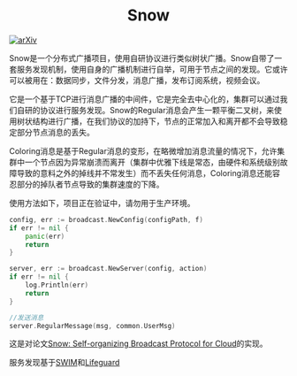 
<center><h1>Snow</h1></center>

[![arXiv](https://img.shields.io/badge/arXiv%20paper-2504.02676-b31b1b.svg)](https://arxiv.org/abs/2504.02676)&nbsp;

Snow是一个分布式广播项目，使用自研协议进行类似树状广播。Snow自带了一套服务发现机制，使用自身的广播机制进行自举，可用于节点之间的发现。它或许可以被用在：数据同步，文件分发，消息广播，发布订阅系统，视频会议。

它是一个基于TCP进行消息广播的中间件，它是完全去中心化的，集群可以通过我们自研的协议进行服务发现。Snow的Regular消息会产生一颗平衡二叉树，来使用树状结构进行广播，在我们协议的加持下，节点的正常加入和离开都不会导致稳定部分节点消息的丢失。

Coloring消息是基于Regular消息的变形，在略微增加消息流量的情况下，允许集群中一个节点因为异常崩溃而离开（集群中优雅下线是常态，由硬件和系统级别故障导致的意料之外的掉线并不常发生）而不丢失任何消息，Coloring消息还能容忍部分的掉队者节点导致的集群速度的下降。

使用方法如下，项目正在验证中，请勿用于生产环境。

~~~go
config, err := broadcast.NewConfig(configPath, f)
if err != nil {
    panic(err)
    return
}

server, err := broadcast.NewServer(config, action)
if err != nil {
    log.Println(err)
    return
}

//发送消息
server.RegularMessage(msg, common.UserMsg)
~~~

这是对论文[Snow: Self-organizing Broadcast Protocol for Cloud](https://arxiv.org/abs/2504.02676)的实现。

服务发现基于[SWIM](https://www.cs.cornell.edu/projects/Quicksilver/public_pdfs/SWIM.pdf)和[Lifeguard](https://arxiv.org/abs/1707.007)
